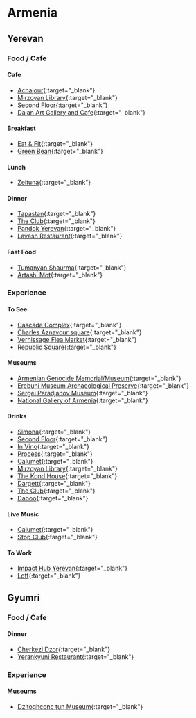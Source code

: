 # Armenia
## Yerevan
### Food / Cafe
#### Cafe
- [Achajour](https://goo.gl/maps/pVEdziNhtTq){:target="_blank"}
- [Mirzoyan Library](https://www.google.com/maps/place/Mirzoyan+Library/@40.1749105,44.5099796,17z/data=!3m1!4b1!4m5!3m4!1s0x406abcf784564779:0x878f9a59fe6f0f96!8m2!3d40.1749064!4d44.5121682){:target="_blank"}
- [Second Floor](https://www.google.com/maps/place/2nd+floor/@40.1809282,44.5132838,17z/data=!4m12!1m6!3m5!1s0x406abd44f6b9ad85:0x1c531ed5bd3dcc36!2s2nd+floor!8m2!3d40.1809241!4d44.5154725!3m4!1s0x406abd44f6b9ad85:0x1c531ed5bd3dcc36!8m2!3d40.1809241!4d44.5154725){:target="_blank"}
- [Dalan Art Gallery and Cafe](https://goo.gl/maps/cT4Cs7uvcd52){:target="_blank"}

#### Breakfast
- [Eat & Fit](https://goo.gl/maps/ZDGPjAatRX12){:target="_blank"}
- [Green Bean](https://goo.gl/maps/BmdQXFg35xz){:target="_blank"}

#### Lunch
- [Zeituna](https://goo.gl/maps/vUuKFy187xN2){:target="_blank"}

#### Dinner
- [Tapastan](https://goo.gl/maps/YB261QYLKdP2){:target="_blank"}
- [The Club](https://goo.gl/maps/FHLuDv9yWoq){:target="_blank"}
- [Pandok Yerevan](https://goo.gl/maps/2Uwf1CrveHR2){:target="_blank"}
- [Lavash Restaurant](https://goo.gl/maps/m8i7i7fNiTR2){:target="_blank"}

#### Fast Food
- [Tumanyan Shaurma](https://goo.gl/maps/XeQi4Ty8CoN2){:target="_blank"}
- [Artashi Mot](https://www.google.com/maps/search/food/@40.1827028,44.5108545,16z){:target="_blank"}

### Experience
#### To See
- [Cascade Complex](https://goo.gl/maps/TnwMbX2TcUQ2){:target="_blank"}
- [Charles Aznavour square](https://goo.gl/maps/NEsgaHBirCm){:target="_blank"}
- [Vernissage Flea Market](https://goo.gl/maps/wByavoif8z42){:target="_blank"}
- [Republic Square](https://goo.gl/maps/aEnJRGbNHSz){:target="_blank"}

#### Museums
- [Armenian Genocide Memorial/Museum](https://goo.gl/maps/aJfGXgSphWM2){:target="_blank"}
- [Erebuni Museum Archaeological Preserve](https://goo.gl/maps/Kx4pLf4Fb2u){:target="_blank"}
- [Sergei Paradjanov Museum](https://goo.gl/maps/9A3VCiqVBnC2){:target="_blank"}
- [National Gallery of Armenia](https://goo.gl/maps/7TftUNLBFPS2){:target="_blank"}

#### Drinks
- [Simona](https://www.google.com/maps/place/Simona/@40.1838249,44.5090154,16z/data=!4m8!1m2!2m1!1sbar!3m4!1s0x0:0xf953c923afb8efca!8m2!3d40.1837628!4d44.5077878){:target="_blank"}
- [Second Floor](https://www.google.com/maps/place/2nd+floor/@40.1809282,44.5132838,17z/data=!4m12!1m6!3m5!1s0x406abd44f6b9ad85:0x1c531ed5bd3dcc36!2s2nd+floor!8m2!3d40.1809241!4d44.5154725!3m4!1s0x406abd44f6b9ad85:0x1c531ed5bd3dcc36!8m2!3d40.1809241!4d44.5154725){:target="_blank"}
- [In Vino](https://www.google.com/maps/place/In+Vino/@40.1838249,44.5090154,16z/data=!4m8!1m2!2m1!1sbar!3m4!1s0x0:0x7ff6e3cd90e4313a!8m2!3d40.1870372!4d44.5089264){:target="_blank"}
- [Process](https://www.google.com/maps/place/%22Process%22/@40.1825096,44.5087777,15z/data=!4m8!1m2!2m1!1sbars!3m4!1s0x0:0xfb1877f440f1951d!8m2!3d40.187236!4d44.5099953){:target="_blank"}
- [Calumet](https://www.google.com/maps/place/Calumet+Ethnic+Lounge+Bar/@40.1832392,44.5098291,16z/data=!4m8!1m2!2m1!1sbars!3m4!1s0x0:0x36d2daabb45bcbe!8m2!3d40.1851541!4d44.5093971){:target="_blank"}
- [Mirzoyan Library](https://www.google.com/maps/place/Mirzoyan+Library/@40.1749105,44.5099796,17z/data=!3m1!4b1!4m5!3m4!1s0x406abcf784564779:0x878f9a59fe6f0f96!8m2!3d40.1749064!4d44.5121682){:target="_blank"}
- [The Kond House](https://www.google.com/maps/place/The+Kond+House/@40.1804818,44.4995676,16z/data=!4m8!1m2!2m1!1sbars!3m4!1s0x0:0x3d8ab82a8cc680c!8m2!3d40.1799953!4d44.5024543){:target="_blank"}
- [Dargett](https://goo.gl/maps/9MC9Zp1Ubrr){:target="_blank"}
- [The Club](https://goo.gl/maps/FHLuDv9yWoq){:target="_blank"}
- [Daboo](https://goo.gl/maps/vcA5hztztFr){:target="_blank"}

#### Live Music
- [Calumet](https://www.google.com/maps/place/Calumet+Ethnic+Lounge+Bar/@40.1832392,44.5098291,16z/data=!4m8!1m2!2m1!1sbars!3m4!1s0x0:0x36d2daabb45bcbe!8m2!3d40.1851541!4d44.5093971){:target="_blank"}
- [Stop Club](https://goo.gl/maps/q1WahVm9itn){:target="_blank"}

#### To Work
- [Impact Hub Yerevan](https://goo.gl/maps/9GYENy9fUe82){:target="_blank"}
- [Loft](https://goo.gl/maps/fT2CF8PrwF12){:target="_blank"}


## Gyumri
### Food / Cafe
#### Dinner
- [Cherkezi Dzor](https://goo.gl/maps/9dwCrQcTN312){:target="_blank"}
- [Yerankyuni Restaurant](https://goo.gl/maps/7YY7d5UXszs){:target="_blank"}

### Experience
#### Museums
- [Dzitoghconc tun Museum](https://goo.gl/maps/nKhuHkyfaXo){:target="_blank"}
